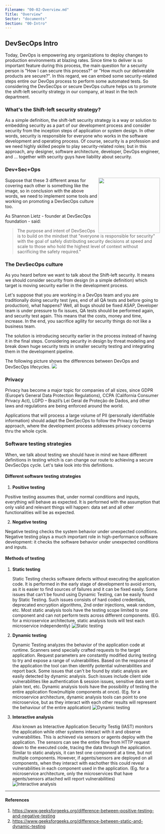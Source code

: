 ```yaml
---
Filename: "00-02-Overview.md"
Title: "Overview"
Sector: "documents"
Section: "00-Intro"
---
```

## DevSecOps Intro

Today, DevOps is empowering any organizations to deploy changes to production environments at blazing rates.
Since time to deliver is so important feature during this process, the main question for a security person is
"How I can secure this process?" or "How much our deliverable products are secure?".
In this regard, we can embed some security-related steps entire our DevOps process to perform some automated tests.
So considering the DevSecOps or secure DevOps culture helps us to promote the shift-left security strategy in our company,
at least in the tech department.

### What's the Shift-left security strategy?

As a simple definition, the shift-left security strategy is a way or solution to embedding security as a part of our development process
and consider security from the inception steps of application or system design.
In other words, security is responsible for everyone who works in the software development and operating process.
Of course, security is a profession and we need highly skilled people to play security-related roles;
but in this approach, any designer, software architecture, developer, DevOps engineer, and ... together with security guys have liability about security.

### Dev+Sec+Ops

<img align="right" width="200" height="180" src="/documents/assets/images/DevSecOps.png">

Suppose that these 3 different areas for covering each other is something like the image,
so in conclusion with the above words, we need to implement some tools and working on promoting a DevSecOps culture too.

As Shannon Lietz - founder at DevSecOps foundation - said:

> The purpose and intent of DevSecOps is to build on the mindset that
> "everyone is responsible for security" with the goal of safely distributing
> security decisions at speed and scale to those who hold the highest level of
> context without sacrificing the safety required."

### The DevSecOps culture

As you heard before we want to talk about the Shift-left security.
It means we should consider security from design (in a simple definition) which target is moving security earlier in the development process.

Let's suppose that you are working in a DevOps team and you are traditionally doing security test
(yes, end of all QA tests and before going to production), what happens?
Well, all bugs should be fixed ASAP, Developer team is under pressure to fix issues,
QA tests should be performed again, and security test again.
This means that the costs, money and time, increase.
In the end, you sacrifice agility for security things do not like a business team.

The solution is introducing security earlier in the process instead of having it in the final steps.
Considering security in design by threat modeling and
break down huge security tests in smaller security testing and integrating them in the development pipeline.

The following picture shows the differences between DevOps and DevSecOps lifecycles.
<img src="/documents/assets/images/DevOps vs DevSecOps.png">

### Privacy

Privacy has become a major topic for companies of all sizes, since GDPR (Europe’s General Data Protection Regulations), CCPA (California Consumer Privacy Act), LGPD – Brazil’s Lei Geral de Proteção de Dados, and other laws and regulations are being enforced around the world.

Applications that will process a large volume of PII (personally identifiable information) should adapt the DevSecOps to follow the Privacy by Design approach, where the development process addresses privacy concerns thru the whole cycle.

### Software testing strategies

When, we talk about testing we should have in mind
we have different definitions in testing which is can change our route to achieving
a secure DevSecOps cycle.
Let's take look into this definitions.

#### Different software testing strategies

1. **Positive testing**

Positive testing assumes that, under normal conditions and inputs,
everything will behave as expected.
It is performed with the assumption that only valid and relevant things will happen:
data set and all other functionalities will be as expected.

2. **Negative testing**

Negative testing checks the system behavior under unexpected conditions.
Negative testing plays a much important role in high-performance software development:
it checks the software behavior under unexpected conditions and inputs.

#### Methods of testing

1. **Static testing**

   Static Testing checks software defects without executing the application code.
   It is performed in the early stage of development to avoid errors, as it is easier to find sources of failures and it can be fixed easily.
   Some issues that can’t be found using Dynamic Testing, can be easily found by Static Testing. Such issues consists of hard coded credentials, deprecated encryption algorithms, 2nd order injections, weak random, etc. 
   Most static analysis tools have the testing scope limited to one component and can not perform tests across different components. (EG. for a microservice architecture, static analysis tools will test each microservice independently)
   ![Static testing](/documents/assets/images/sast_scanning.png)


2. **Dynamic testing**

   Dynamic Testing analyzes the behavior of the application code at runtime. Scanners send specially crafted requests to the target application. Request parameters are constantly modified during testing to try and expose a range of vulnerabilities. Based on the response of the application the tool can then identify potential vulnerabilities and report back. Some issues that can't be found by static analysis are easily detected by dynamic analysis. Such issues include client side vulnerabilities like authentication & session issues, sensitive data sent in plain text, etc. 
   Dynamic analysis tools have the possibility of testing the entire application flow(multiple components at once). (Eg. for a microservice architecture, dynamic analysis tools can point to one microservice, but as they interact with each other results will represent the behaviour of the entire application)
   ![Dynamic testing](/documents/assets/images/dast_scanning.png)
   

3. **Interactive analysis**
   
   Also known as Interactive Application Security Testig (IAST) monitors the application while other systems interact with it and observe vulnerabilities. This is achieved via sensors or agents deploy with the application. The sensors can see the entire flow from HTTP request down to the executed code, tracing the data through the application. Similar to static analysis, it can test one component at a time, but not multiple components. However, if agents/sensors are deployed on all components, when they interact with eachother this could reveal vulnerabilities in each component used in the application. (Eg. for a microservice architecture, only the microservices that have agents/sensors attached will report vulnerabilities)
   ![Interactive analysis](/documents/assets/images/iast_analysis.png)

---

#### References

1. https://www.geeksforgeeks.org/difference-between-positive-testing-and-negative-testing
2. https://www.geeksforgeeks.org/difference-between-static-and-dynamic-testing
